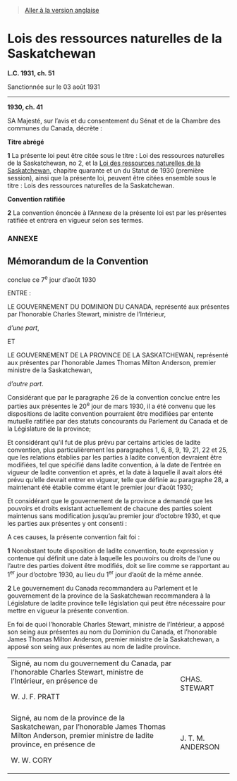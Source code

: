 > [Aller à la version anglaise](/en/Acts/Statutes%20of%20Canada/1931/c.%2051.md)

# Lois des ressources naturelles de la Saskatchewan

**L.C. 1931, ch. 51**


Sanctionnée sur le 03 août 1931

----------




**1930, ch. 41**

SA Majesté, sur l’avis et du consentement du Sénat et de la Chambre des communes du Canada, décrète :






**Titre abrégé**

**1** La présente loi peut être citée sous le titre : Loi des ressources naturelles de la Saskatchewan, no 2, et la [Loi des ressources naturelles de la Saskatchewan](/fr/Lois/Lois%20du%20Canada/1930/ch.%2041.md), chapitre quarante et un du Statut de 1930 (première session), ainsi que la présente loi, peuvent être citées ensemble sous le titre : Lois des ressources naturelles de la Saskatchewan.




**Convention ratifiée**

**2** La convention énoncée à l’Annexe de la présente loi est par les présentes ratifiée et entrera en vigueur selon ses termes.




### **ANNEXE** 
## Mémorandum de la Convention
conclue ce 7<sup>e</sup> jour d’août 1930


ENTRE :


LE GOUVERNEMENT DU DOMINION DU CANADA, représenté aux présentes par l’honorable Charles Stewart, ministre de l’Intérieur,


*d’une part*,


ET


LE GOUVERNEMENT DE LA PROVINCE DE LA SASKATCHEWAN, représenté aux présentes par l’honorable James Thomas Milton Anderson, premier ministre de la Saskatchewan,


*d’autre part*.


Considérant que par le paragraphe 26 de la convention conclue entre les parties aux présentes le 20<sup>e</sup> jour de mars 1930, il a été convenu que les dispositions de ladite convention pourraient être modifiées par entente mutuelle ratifiée par des statuts concourants du Parlement du Canada et de la Législature de la province;


Et considérant qu’il fut de plus prévu par certains articles de ladite convention, plus particulièrement les paragraphes 1, 6, 8, 9, 19, 21, 22 et 25, que les relations établies par les parties à ladite convention devraient être modifiées, tel que spécifié dans ladite convention, à la date de l’entrée en vigueur de ladite convention et après, et la date à laquelle il avait alors été prévu qu’elle devrait entrer en vigueur, telle que définie au paragraphe 28, a maintenant été établie comme étant le premier jour d’août 1930;


Et considérant que le gouvernement de la province a demandé que les pouvoirs et droits existant actuellement de chacune des parties soient maintenus sans modification jusqu’au premier jour d’octobre 1930, et que les parties aux présentes y ont consenti :

A ces causes, la présente convention fait foi :

**1** Nonobstant toute disposition de ladite convention, toute expression y contenue qui définit une date à laquelle les pouvoirs ou droits de l’une ou l’autre des parties doivent être modifiés, doit se lire comme se rapportant au 1<sup>er</sup> jour d’octobre 1930, au lieu du 1<sup>er</sup> jour d’août de la même année.



**2** Le gouvernement du Canada recommandera au Parlement et le gouvernement de la province de la Saskatchewan recommandera à la Législature de ladite province telle législation qui peut être nécessaire pour mettre en vigueur la présente convention.



En foi de quoi l’honorable Charles Stewart, ministre de l’Intérieur, a apposé son seing aux présentes au nom du Dominion du Canada, et l’honorable James Thomas Milton Anderson, premier ministre de la Saskatchewan, a apposé son seing aux présentes au nom de ladite province.
<table>
<tr>
<td>Signé, au nom du gouvernement du Canada, par l’honorable Charles Stewart, ministre de l’Intérieur, en présence de

W. J. F. PRATT

</td>
<td>CHAS. STEWART

</td>
</tr>
<tr>
<td></td>
<td></td>
</tr>
<tr>
<td>Signé, au nom de la province de la Saskatchewan, par l’honorable James Thomas Milton Anderson, premier ministre de ladite province, en présence de

W. W. CORY

</td>
<td>J. T. M. ANDERSON

</td>
</tr>
</table>








